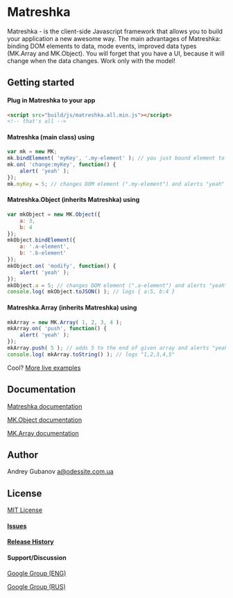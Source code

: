 # Matreshka
Matreshka - is the client-side Javascript framework that allows you to build your application a new awesome way. The main advantages of Matreshka: binding DOM elements to data, mode events, improved data types (MK.Array and MK.Object). You will forget that you have a UI, because it will change when the data changes. Work only with the model!

## Getting started
#### Plug in Matreshka to your app
```html
<script src="build/js/matreshka.all.min.js"></script>
<!-- that's all -->
```

#### Matreshka (main class) using
```js
var mk = new MK;
mk.bindElement( 'myKey', '.my-element' ); // you just bound element to your key "myKey"
mk.on( 'change:myKey', function() {
	alert( 'yeah' );
});
mk.myKey = 5; // changes DOM element (".my-element") and alerts "yeah"
```

#### Matreshka.Object (inherits Matreshka) using
```js
var mkObject = new MK.Object({
	a: 3,
	b: 4
});
mkObject.bindElement({
	a: '.a-element',
	b: '.b-element'
});
mkObject.on( 'modify', function() {
	alert( 'yeah' );
});
mkObject.a = 5; // changes DOM element (".a-element") and alerts "yeah"
console.log( mkObject.toJSON() ); // logs { a:5, b:4 }
```

#### Matreshka.Array (inherits Matreshka) using
```js
mkArray = new MK.Array( 1, 2, 3, 4 );
mkArray.on( 'push', function() {
	alert( 'yeah' );
});
mkArray.push( 5 ); // adds 5 to the end of given array and alerts "yeah"
console.log( mkArray.toString() ); // logs "1,2,3,4,5"
```

Cool?
[More live examples](http://finom.github.io/matreshka/examples/)

## Documentation
[Matreshka documentation](http://finom.github.io/matreshka/docs/Matreshka.html)

[MK.Object documentation](http://finom.github.io/matreshka/docs/Matreshka.Object.html)

[MK.Array documentation](http://finom.github.io/matreshka/docs/Matreshka.Array.html)


## Author
Andrey Gubanov
<a@odessite.com.ua>

## License
[MIT License](https://raw.github.com/finom/matreshka/master/LICENSE)

#### [Issues](https://github.com/finom/matreshka/issues)

#### [Release History](https://github.com/finom/matreshka/releases)

#### Support/Discussion
[Google Group (ENG)](https://groups.google.com/forum/#!forum/matreshkajs)

[Google Group (RUS)](https://groups.google.com/forum/#!forum/matreshkajs-rus)


